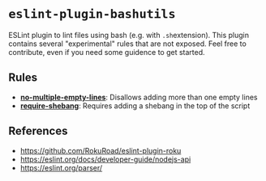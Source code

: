 # `eslint-plugin-bashutils`

ESLint plugin to lint files using bash (e.g. with `.sh`extension). This plugin contains several "experimental" rules that are not exposed. Feel free to contribute, even if you need some guidence to get started.

## Rules

- [**no-multiple-empty-lines**](./src/rules/used/no-multiple-empty-lines.js): Disallows adding more than one empty lines
- [**require-shebang**](./src/rules/used/require-shebang.js): Requires adding a shebang in the top of the script

## References

- https://github.com/RokuRoad/eslint-plugin-roku
- https://eslint.org/docs/developer-guide/nodejs-api
- https://eslint.org/parser/

